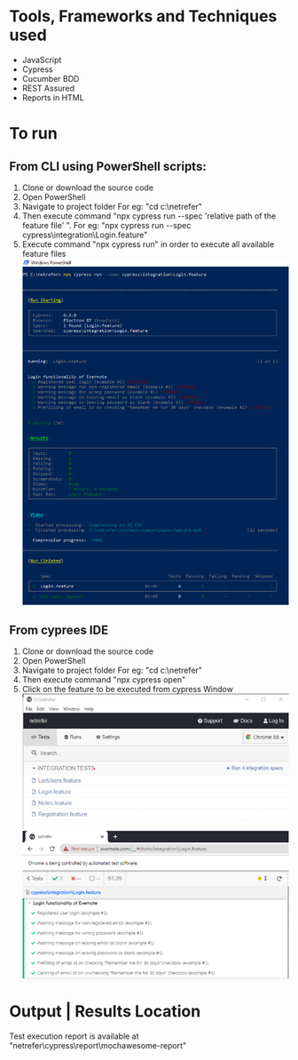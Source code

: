 # Tools, Frameworks and Techniques used
- JavaScript
- Cypress
- Cucumber BDD
- REST Assured
- Reports in HTML 



# To run
## From CLI using PowerShell scripts:
  1. Clone or download the source code 
  2. Open PowerShell
  3. Navigate to project folder For eg: "cd c:\netrefer"
  4. Then execute command "npx cypress run --spec 'relative path of the feature file' ". For eg: "npx cypress run --spec cypress\integration\Login.feature"
  5. Execute command "npx cypress run" in order  to execute all available feature files
  ![alt text](https://github.com/anirudhsnair/NetRefer/blob/master/PowershellExecution.PNG?raw=true)
## From cyprees IDE
  1. Clone or download the source code 
  2. Open PowerShell
  3. Navigate to project folder For eg: "cd c:\netrefer"
  4. Then execute command "npx cypress open"
  5. Click on the feature to be executed from cypress Window
  ![alt text](https://github.com/anirudhsnair/NetRefer/blob/master/CypressWindow.jpg?raw=true)
  ![alt text](https://github.com/anirudhsnair/NetRefer/blob/master/CypressResults.PNG?raw=true)

# Output | Results Location

Test execution report is available at "netrefer\cypress\report\mochawesome-report\"
 

